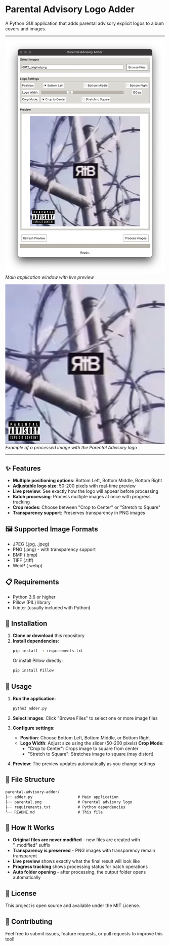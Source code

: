 # Parental Advisory Logo Adder

A Python GUI application that adds parental advisory explicit logos to album covers and images. 

---

![App Preview](showcase/preview.png)
*Main application window with live preview*

![Result Example](showcase/result.png)
*Example of a processed image with the Parental Advisory logo*

---

## ✨ Features

- **Multiple positioning options**: Bottom Left, Bottom Middle, Bottom Right
- **Adjustable logo size**: 50-200 pixels with real-time preview
- **Live preview**: See exactly how the logo will appear before processing
- **Batch processing**: Process multiple images at once with progress tracking
- **Crop modes**: Choose between "Crop to Center" or "Stretch to Square"
- **Transparency support**: Preserves transparency in PNG images

## 🖼️ Supported Image Formats

- JPEG (.jpg, .jpeg)
- PNG (.png) - with transparency support
- BMP (.bmp)
- TIFF (.tiff)
- WebP (.webp)

## 📋 Requirements

- Python 3.6 or higher
- Pillow (PIL) library
- tkinter (usually included with Python)

## 🚀 Installation

1. **Clone or download** this repository
2. **Install dependencies**:
   ```bash
   pip install -r requirements.txt
   ```
   Or install Pillow directly:
   ```bash
   pip install Pillow
   ```

## 🎯 Usage

1. **Run the application**:
   ```bash
   pytho3 adder.py
   ```

2. **Select images**: Click "Browse Files" to select one or more image files

3. **Configure settings**:
   - **Position**: Choose Bottom Left, Bottom Middle, or Bottom Right
   - **Logo Width**: Adjust size using the slider (50-200 pixels)
   **Crop Mode**: 
     - "Crop to Center": Crops image to square from center
     - "Stretch to Square": Stretches image to square (may distort)

4. **Preview**: The preview updates automatically as you change settings

## 📁 File Structure

```
parental-advisory-adder/
├── adder.py                    # Main application
├── parental.png                # Parental advisory logo
├── requirements.txt            # Python dependencies
└── README.md                   # This file
```

## 🔧 How It Works

- **Original files are never modified** - new files are created with "_modified" suffix
- **Transparency is preserved** - PNG images with transparency remain transparent
- **Live preview** shows exactly what the final result will look like
- **Progress tracking** shows processing status for batch operations
- **Auto folder opening** - after processing, the output folder opens automatically

## 📄 License

This project is open source and available under the MIT License.

## 🤝 Contributing

Feel free to submit issues, feature requests, or pull requests to improve this tool! 